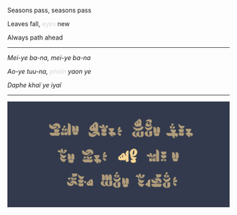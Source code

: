 Seasons pass, seasons pass

Leaves fall, <span style='color: #d7d5dfff;'>eyes</span> new

Always path ahead

---

_Mei-ye ba-na, mei-ye ba-na_

_Ao-ye tuu-na, <span style='color: #d7d5dfff;'>phoïn</span> yaon ye_

_Daphe khaï ye iyaï_

---

![Eyes|100](/content/media/world/poems/eyes.png)